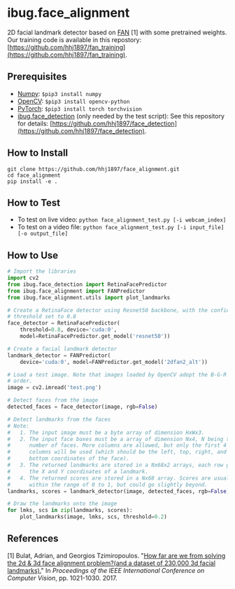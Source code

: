 # ibug.face_alignment
2D facial landmark detector based on [FAN](http://openaccess.thecvf.com/content_ICCV_2017/papers/Bulat_How_Far_Are_ICCV_2017_paper.pdf) \[1\] with some pretrained weights. Our training code is available in this repostory: [https://github.com/hhj1897/fan_training](https://github.com/hhj1897/fan_training).

## Prerequisites
* [Numpy](https://www.numpy.org/): `$pip3 install numpy`
* [OpenCV](https://opencv.org/): `$pip3 install opencv-python`
* [PyTorch](https://pytorch.org/): `$pip3 install torch torchvision`
* [ibug.face_detection](https://github.com/hhj1897/face_detection) (only needed by the test script): See this repository for details: [https://github.com/hhj1897/face_detection](https://github.com/hhj1897/face_detection).

## How to Install
```
git clone https://github.com/hhj1897/face_alignment.git
cd face_alignment
pip install -e .
```

## How to Test
* To test on live video: `python face_alignment_test.py [-i webcam_index]`
* To test on a video file: `python face_alignment_test.py [-i input_file] [-o output_file]`

## How to Use
```python
# Import the libraries
import cv2
from ibug.face_detection import RetinaFacePredictor
from ibug.face_alignment import FANPredictor
from ibug.face_alignment.utils import plot_landmarks

# Create a RetinaFace detector using Resnet50 backbone, with the confidence
# threshold set to 0.8
face_detector = RetinaFacePredictor(
    threshold=0.8, device='cuda:0',
    model=RetinaFacePredictor.get_model('resnet50'))

# Create a facial landmark detector
landmark_detector = FANPredictor(
    device='cuda:0', model=FANPredictor.get_model('2dfan2_alt'))

# Load a test image. Note that images loaded by OpenCV adopt the B-G-R channel
# order.
image = cv2.imread('test.png')

# Detect faces from the image
detected_faces = face_detector(image, rgb=False)

# Detect landmarks from the faces
# Note:
#   1. The input image must be a byte array of dimension HxWx3.
#   2. The input face boxes must be a array of dimension Nx4, N being the
#      number of faces. More columns are allowed, but only the first 4
#      columns will be used (which should be the left, top, right, and
#      bottom coordinates of the face).
#   3. The returned landmarks are stored in a Nx68x2 arrays, each row giving
#      the X and Y coordinates of a landmark.
#   4. The returned scores are stored in a Nx68 array. Scores are usually
#      within the range of 0 to 1, but could go slightly beyond.
landmarks, scores = landmark_detector(image, detected_faces, rgb=False)

# Draw the landmarks onto the image
for lmks, scs in zip(landmarks, scores):
    plot_landmarks(image, lmks, scs, threshold=0.2)
```

## References
\[1\] Bulat, Adrian, and Georgios Tzimiropoulos. "[How far are we from solving the 2d & 3d face alignment problem?(and a dataset of 230,000 3d facial landmarks).](http://openaccess.thecvf.com/content_ICCV_2017/papers/Bulat_How_Far_Are_ICCV_2017_paper.pdf)" In _Proceedings of the IEEE International Conference on Computer Vision_, pp. 1021-1030. 2017.
